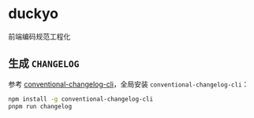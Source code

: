 # duckyo

前端编码规范工程化

## 生成 `CHANGELOG`

参考 [conventional-changelog-cli](https://www.npmjs.com/package/conventional-changelog-cli)，全局安装 `conventional-changelog-cli`：

```bash
npm install -g conventional-changelog-cli
pnpm run changelog
```
